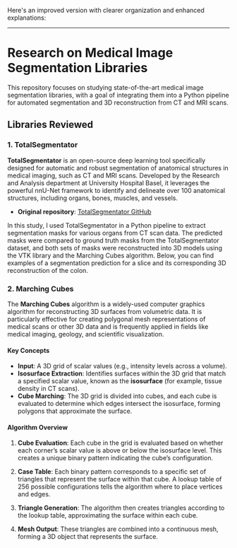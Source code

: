 Here's an improved version with clearer organization and enhanced explanations:

---

# Research on Medical Image Segmentation Libraries

This repository focuses on studying state-of-the-art medical image segmentation libraries, with a goal of integrating them into a Python pipeline for automated segmentation and 3D reconstruction from CT and MRI scans.

## Libraries Reviewed

### 1. TotalSegmentator

**TotalSegmentator** is an open-source deep learning tool specifically designed for automatic and robust segmentation of anatomical structures in medical imaging, such as CT and MRI scans. Developed by the Research and Analysis department at University Hospital Basel, it leverages the powerful nnU-Net framework to identify and delineate over 100 anatomical structures, including organs, bones, muscles, and vessels.

- **Original repository**: [TotalSegmentator GitHub](https://github.com/wasserth/TotalSegmentator)

In this study, I used TotalSegmentator in a Python pipeline to extract segmentation masks for various organs from CT scan data. The predicted masks were compared to ground truth masks from the TotalSegmentator dataset, and both sets of masks were reconstructed into 3D models using the VTK library and the Marching Cubes algorithm. Below, you can find examples of a segmentation prediction for a slice and its corresponding 3D reconstruction of the colon.

### 2. Marching Cubes

The **Marching Cubes** algorithm is a widely-used computer graphics algorithm for reconstructing 3D surfaces from volumetric data. It is particularly effective for creating polygonal mesh representations of medical scans or other 3D data and is frequently applied in fields like medical imaging, geology, and scientific visualization.

#### Key Concepts

- **Input**: A 3D grid of scalar values (e.g., intensity levels across a volume).
- **Isosurface Extraction**: Identifies surfaces within the 3D grid that match a specified scalar value, known as the **isosurface** (for example, tissue density in CT scans).
- **Cube Marching**: The 3D grid is divided into cubes, and each cube is evaluated to determine which edges intersect the isosurface, forming polygons that approximate the surface.

#### Algorithm Overview

1. **Cube Evaluation**: Each cube in the grid is evaluated based on whether each corner’s scalar value is above or below the isosurface level. This creates a unique binary pattern indicating the cube’s configuration.
   
2. **Case Table**: Each binary pattern corresponds to a specific set of triangles that represent the surface within that cube. A lookup table of 256 possible configurations tells the algorithm where to place vertices and edges.

3. **Triangle Generation**: The algorithm then creates triangles according to the lookup table, approximating the surface within each cube.

4. **Mesh Output**: These triangles are combined into a continuous mesh, forming a 3D object that represents the surface.

